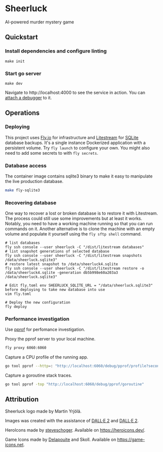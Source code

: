 # Sheerluck

AI-powered murder mystery game

## Quickstart

### Install dependencies and configure linting

```
make init
```

### Start go server

```
make dev
```

Navigate to http://localhost:4000 to see the service in action. You can [attach a debugger](https://www.jetbrains.com/help/go/attach-to-running-go-processes-with-debugger.html) to it.

## Operations

### Deploying

This project uses [Fly.io](https://fly.io/) for infrastructure and [Litestream](https://litestream.io/) for [SQLite](https://www.sqlite.org/) database backups. It's a single instance Dockerized application with a persistent volume. Try `fly launch` to configure your own. You might also need to add some secrets to with `fly secrets`.

### Database access

The container image contains sqlite3 binary to make it easy to manipulate the live production database.

```sh
make fly-sqlite3
```

### Recovering database

One way to recover a lost or broken database is to restore it with Litestream. The process could still use some improvements but at least it works. Notably, you need to have a working machine running so that you can run commands on it. Another alternative is to clone the machine with an empty volume and populate it yourself using the `fly sftp shell` command.

```
# list databases
fly ssh console --user sheerluck -C "/dist/litestream databases"
# list snapshot generations of selected database
fly ssh console --user sheerluck -C "/dist/litestream snapshots /data/sheerluck.sqlite3"
# restore latest snapshot to /data/sheerluck4.sqlite
fly ssh console --user sheerluck -C "/dist/litestream restore -o /data/sheerluck4.sqlite -generation db5b998e60a203a3 /data/sheerluck.sqlite3"

# Edit fly.toml env SHEERLUCK_SQLITE_URL = "/data/sheerluck.sqlite3" before deploying to take new database into use
vim fly.toml

# Deploy the new configuration
fly deploy
```

### Performance investigation

Use [pprof](https://pkg.go.dev/net/http/pprof) for perfomance investigation.

Proxy the pprof server to your local machine.

```sh
fly proxy 6060:6060
```

Capture a CPU profile of the running app.

```sh
go tool pprof --http=: "http://localhost:6060/debug/pprof/profile?seconds=30"
```

Capture a goroutine stack traces.

```sh
go tool pprof -top "http://localhost:6060/debug/pprof/goroutine"
```

## Attribution

Sheerluck logo made by Martin Yrjölä.

Images was created with the assistance of [DALL·E 2](https://openai.com/dall-e-2) and [DALL·E 2](https://openai.com/dall-e-3).

HeroIcons made by [steveschoger](https://twitter.com/steveschoger). Available on https://heroicons.dev/.

Game Icons made by [Delapouite](https://delapouite.com/) and Skoll. Available on https://game-icons.net.
